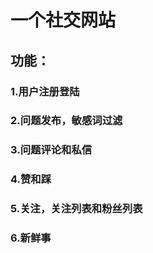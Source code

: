 # 一个社交网站
## 功能：
###      1.用户注册登陆
###      2.问题发布，敏感词过滤
###      3.问题评论和私信
###      4.赞和踩
###      5.关注，关注列表和粉丝列表
###      6.新鲜事  
